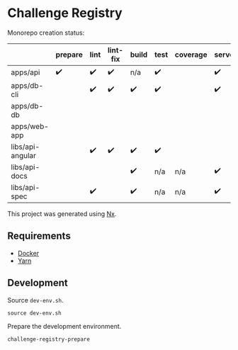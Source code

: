 

# Challenge Registry

Monorepo creation status:

|                  | prepare | lint | lint-fix | build | test | coverage | serve |
|------------------|---------|------|----------|-------|------|----------|-------|
| apps/api         | ✔️      | ✔️   | ✔️      | n/a   | ✔️  |          | ✔️   |
| apps/db-cli      |         | ✔️   | ✔️      | ✔️    | ✔️  |          | ✔️    |
| apps/db-db       |         |      |          |       |      |          |       |
| apps/web-app     |         |      |          |       |      |          |       |
| libs/api-angular |         | ✔️   | ✔️      | ✔️    | ✔️  |          |       |
| libs/api-docs    |         |      |          | ✔️    | n/a  | n/a     | ✔️    |
| libs/api-spec    |         | ✔️   |          | ✔️   | n/a  | n/a      | ✔️   |

This project was generated using [Nx](https://nx.dev).

## Requirements

- [Docker]
- [Yarn]

## Development

Source `dev-env.sh`.

    source dev-env.sh

Prepare the development environment.

    challenge-registry-prepare

<!-- Links -->

[Docker]: https://docs.docker.com/get-docker/
[Yarn]: https://yarnpkg.com/
